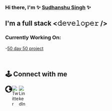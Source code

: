 ### Hi there, I'm ✨ [Sudhanshu Singh](https://sudhanshusingh07.vercel.app/) ✨

## I'm a full stack <𝚍𝚎𝚟𝚎𝚕𝚘𝚙𝚎𝚛 />

### Currently Working On:
-[50 day 50 project](https://github.com/sudhanshusingh07/JAVA_Script_minor_projects/tree/main)





<br />

## 🕹️ Connect with me

[<img align="left" alt="Sudhanshu" width="22px" src="https://raw.githubusercontent.com/iconic/open-iconic/master/svg/globe.svg" />](https://sudhanshusingh07.vercel.app/)
[<img align="left" alt="Twitter" width="22px" src="https://cdn.jsdelivr.net/npm/simple-icons@v3/icons/twitter.svg" />]()
[<img align="left" alt="LinkedIn" width="22px" src="https://cdn.jsdelivr.net/npm/simple-icons@v3/icons/linkedin.svg" />](https://www.linkedin.com/in/sudhanshu-singh-ss/)

<br /><br /><br />
